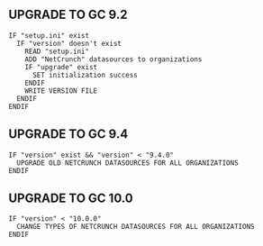 
UPGRADE TO GC 9.2
-----------------
```
IF "setup.ini" exist
  IF "version" doesn't exist
    READ "setup.ini"
    ADD "NetCrunch" datasources to organizations
    IF "upgrade" exist
      SET initialization success
    ENDIF
    WRITE VERSION FILE
  ENDIF
ENDIF
```

UPGRADE TO GC 9.4
-----------------
```
IF "version" exist && "version" < "9.4.0"
  UPGRADE OLD NETCRUNCH DATASOURCES FOR ALL ORGANIZATIONS
ENDIF
```

UPGRADE TO GC 10.0
------------------
```
IF "version" < "10.0.0"
  CHANGE TYPES OF NETCRUNCH DATASOURCES FOR ALL ORGANIZATIONS
ENDIF
```

